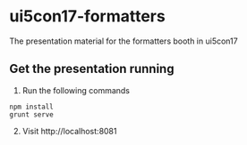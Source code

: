 # ui5con17-formatters
The presentation material for the formatters booth in ui5con17

## Get the presentation running
1. Run the following commands
```
npm install
grunt serve
```
2. Visit http://localhost:8081
